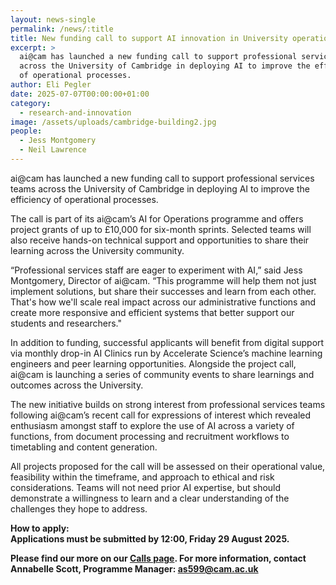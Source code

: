 ```yaml
---
layout: news-single
permalink: /news/:title
title: New funding call to support AI innovation in University operations
excerpt: >
  ai@cam has launched a new funding call to support professional services teams
  across the University of Cambridge in deploying AI to improve the efficiency
  of operational processes. 
author: Eli Pegler
date: 2025-07-07T00:00:00+01:00
category:
  - research-and-innovation
image: /assets/uploads/cambridge-building2.jpg
people:
  - Jess Montgomery
  - Neil Lawrence
---
```

ai@cam has launched a new funding call to support professional services teams across the University of Cambridge in deploying AI to improve the efficiency of operational processes. 

The call is part of its ai@cam’s AI for Operations programme and offers project grants of up to £10,000 for six-month sprints. Selected teams will also receive hands-on technical support and opportunities to share their learning across the University community.

“Professional services staff are eager to experiment with AI,” said Jess Montgomery, Director of ai@cam. “This programme will help them not just implement solutions, but share their successes and learn from each other. That's how we'll scale real impact across our administrative functions and create more responsive and efficient systems that better support our students and researchers."

In addition to funding, successful applicants will benefit from digital support via monthly drop-in AI Clinics run by Accelerate Science’s machine learning engineers and peer learning opportunities. Alongside the project call, ai@cam is launching a series of community events to share learnings and outcomes across the University.

The new initiative builds on strong interest from professional services teams following ai@cam’s recent call for expressions of interest which revealed enthusiasm amongst staff to explore the use of AI across a variety of functions, from document processing and recruitment workflows to timetabling and content generation.

All projects proposed for the call will be assessed on their operational value, feasibility within the timeframe, and approach to ethical and risk considerations. Teams will not need prior AI expertise, but should demonstrate a willingness to learn and a clear understanding of the challenges they hope to address.

**How to apply:\
Applications must be submitted by 12:00, Friday 29 August 2025.** 

**Please find our more on our [Calls page](https://www.ai.cam.ac.uk/calls/ai-for-university-operations-project-funding-call). For more information, contact Annabelle Scott, Programme Manager: as599@cam.ac.uk**